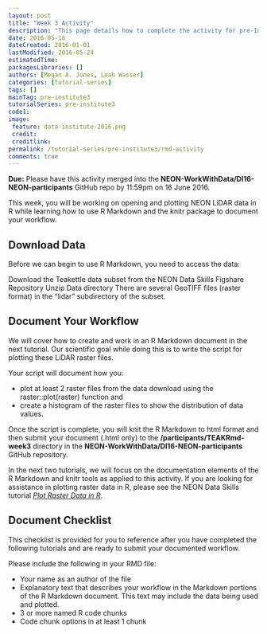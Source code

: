 ```yaml
---
layout: post
title: "Week 3 Activity"
description: "This page details how to complete the activity for pre-Institute week 3."
date: 2016-05-18
dateCreated: 2016-01-01
lastModified: 2016-05-24
estimatedTime: 
packagesLibraries: []
authors: [Megan A. Jones, Leah Wasser]
categories: [tutorial-series]
tags: []
mainTag: pre-institute3
tutorialSeries: pre-institute3
code1: 
image:
 feature: data-institute-2016.png
 credit:
 creditlink:
permalink: /tutorial-series/pre-institute3/rmd-activity
comments: true
---
```



**Due:** Please have this activity merged into the 
**NEON-WorkWithData/DI16-NEON-participants** GitHub repo by 11:59pm on 
16 June 2016.

This week, you will be working on opening and plotting NEON LiDAR data in R 
while learning how to use R Markdown and the knitr package to document your 
workflow. 

## Download Data 
Before we can begin to use R Markdown, you need to access the data: 

Download the Teakettle data subset from the NEON Data Skills Figshare Repository
Unzip 
Data directory 
There are several GeoTIFF files (raster format) in the “lidar” subdirectory of the subset. 


## Document Your Workflow
We will cover how to create and work in an R Markdown document in the next 
tutorial. Our scientific goal while doing this is to write the script for 
plotting these LiDAR raster files. 

Your script will document how you:

* plot at least 2 raster files from the data download using the raster::plot(raster) function and 
* create a histogram of the raster files to show the distribution of data values.

Once the script is complete, you will knit the R Markdown to html format and 
then submit your document (.html only) to the **/participants/TEAKRmd-week3** 
directory in the **NEON-WorkWithData/DI16-NEON-participants** GitHub repository. 

In the next two tutorials, we will focus on the documentation elements of the R 
Markdown and knitr tools as applied to this activity. If you are looking for 
assistance in plotting raster data in R, please see the NEON Data Skills tutorial 
<a href="(http://neondataskills.org/R/Plot-Rasters-In-R/)" target="_blank">*Plot Raster Data in R*</a>. 

## Document Checklist
This checklist is provided for you to reference after you have completed the 
following tutorials and are ready to submit your documented workflow. 

Please include the following in your RMD file:

* Your name as an author of the file
* Explanatory text that describes your workflow in the Markdown portions of the 
R Markdown document. This text may include the data being used and plotted.
* 3 or more named R code chunks
* Code chunk options in at least 1 chunk

